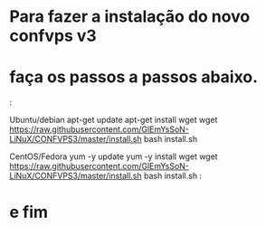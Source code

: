 # Para fazer a instalação do novo confvps v3
# faça os passos a passos abaixo.
:

Ubuntu/debian
 apt-get update
 apt-get install wget
 wget https://raw.githubusercontent.com/GlEmYsSoN-LiNuX/CONFVPS3/master/install.sh
 bash install.sh

CentOS/Fedora
 yum -y update
 yum -y install wget
 wget https://raw.githubusercontent.com/GlEmYsSoN-LiNuX/CONFVPS3/master/install.sh
 bash install.sh
:

# e fim
